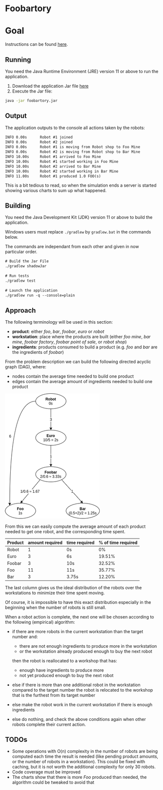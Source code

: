 # Foobartory

# Goal

Instructions can be found [here](instructions.pdf).

## Running

You need the Java Runtime Environment (JRE) version 11 or above to run the application.

1. Download the application Jar file [here](/msuret/foobartory/releases/latest/download/foobartory.jar)
2. Execute the Jar file:

```bash
java -jar foobartory.jar
```

## Output

The application outputs to the console all actions taken by the robots:

```text
INFO 0.00s      Robot #1 joined
INFO 0.00s      Robot #2 joined
INFO 0.00s      Robot #1 is moving from Robot shop to Foo Mine
INFO 0.00s      Robot #2 is moving from Robot shop to Bar Mine
INFO 10.00s     Robot #1 arrived to Foo Mine
INFO 10.00s     Robot #1 started working in Foo Mine
INFO 10.00s     Robot #2 arrived to Bar Mine
INFO 10.00s     Robot #2 started working in Bar Mine
INFO 11.00s     Robot #1 produced 1.0 FOO(s)
```

This is a bit tedious to read, so when the simulation ends a server is started showing various charts to sum up what
happened.

## Building

You need the Java Development Kit (JDK) version 11 or above to build the application.

Windows users must replace `./gradlew` by `gradlew.bat` in the commands below.

The commands are independant from each other and given in now particular order.

```shell
# Build the Jar File
./gradlew shadowJar

# Run tests
./gradlew test

# Launch the application
./gradlew run -q --console=plain
```

## Approach

The following terminology will be used in this section:

- **product**: either *foo*, *bar*, *foobar*, *euro* or *robot*
- **workstation**: place where the products are built (either *foo mine*, *bar mine*, *foobar factory*, *foobar point of
  sale*, or *robot shop*)
- **ingredients**: products consumed to build a product (e.g. *foo* and *bar* are the ingredients of *foobar*)

From the problem description we can build the following directed acyclic graph (DAG), where:

- nodes contain the average time needed to build one product
- edges contain the average amount of ingredients needed to build one product

![dag](dag.png)

From this we can easily compute the average amount of each product needed to get one robot, and the corresponding time
spent.

| Product | amount required | time required | % of time required |
| ------- | --------------- | ------------- | ------------------ |
| Robot   | 1               | 0s            | 0%                 |
| Euro    | 3               | 6s            | 19.51%             |
| Foobar  | 3               | 10s           | 32.52%             |
| Foo     | 11              | 11s           | 35.77%             |
| Bar     | 3               | 3.75s         | 12.20%             |

The last column gives us the ideal distribution of the robots over the workstations to minimize their time spent moving.

Of course, it is impossible to have this exact distribution especially in the beginning when the number of robots is
still small.

When a robot action is complete, the next one will be chosen according to the following (empirical) algorithm:

- if there are more robots in the current workstation than the target number and:
    - there are not enough ingredients to produce more in the workstation
    - or the workstation already produced enough to buy the next robot

  then the robot is reallocated to a workshop that has:
    - enough have ingredients to produce more
    - not yet produced enough to buy the next robot
- else if there is more than one additional robot in the workstation compared to the target number the robot is
  relocated to the workshop that is the furthest from its target number
- else make the robot work in the current workstation if there is enough ingredients
- else do nothing, and check the above conditions again when other robots complete their current action.

## TODOs

- Some operations with O(n) complexity in the number of robots are being computed each time the result is needed (like
  pending product amounts, or the number of robots in a workstation). This could be fixed with caching, but it is not
  worth the additional complexity for only 30 robots.
- Code coverage must be improved
- The charts show that there is more *Foo* produced than needed, the algorithm could be tweaked to avoid that